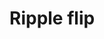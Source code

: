 # Ripple flip

<live-code class="full" mode="html>iframe">
  <template>
  <base href="${host}" /><script src="./importmap.js"></script>
  <script src="/modules/tinycolor2/tinycolor.js"></script>
  <script src="/modules/tween.js/src/Tween.js"></script>

  <style>
    html, body {
      width: 100%; height: 100%; padding:0; margin: 0;
    }
  </style>

  <script type="module">
    import {Motor, Scene, Node} from 'lume'

    const {Tween, Easing} = TWEEN
    const color = tinycolor

    const sleep = duration => new Promise(r => setTimeout(r, duration))

    const rippleFlipOptions = {
      amountToRotate: 180,
      rotationDuration: 1600,
      rotationCurve: Easing.Exponential.Out,

      amountToDisplace: 200,
      displaceDuration: 1600,
      displaceCurve: Easing.Exponential.Out,

      amountToOpacify: 1,
      opacifyDuration: 2400,
      opacifyCurve: Easing.Exponential.Out,

      rippleDuration: 1000,
      rippleCurve: Easing.Linear.None,
      // rippleCurve: Easing.Exponential.In,
      // rippleCurve: Easing.Quadratic.In,

      rotation: true,
      displacement: true,
      opacification: true,
    }

    async function rippleFlip(options) {
      const mainColor = color('#7ac5de')

      document.body.style.background = mainColor

      const scene = new Scene().set({
        perspective: 800
      })

      document.body.append(scene)

      const gridSizeX = 13
      const gridSizeY = 13
      const gridCellSize = 200

      const grid = new Node().set({
        size: [gridSizeX*gridCellSize, gridSizeY*gridCellSize],
        alignPoint: [0.5, 0.5],
        mountPoint: [0.5, 0.5],
        rotation: [30],
        position: {z: -600},
      })

      scene.append(grid)

      console.log('grid size', grid.calculatedSize)

      options = Object.assign({}, options, {
        // ripple center
        cx: grid.calculatedSize.x / 2,
        cy: grid.calculatedSize.y / 2,
        rippleDistance: grid.calculatedSize.x / 2,
      })

      // make a grid of rectangles
      for (let i=0; i<gridSizeX; i++) {
        for (let j=0; j<gridSizeY; j++) {
          const node = new Node().set({
            size: [gridCellSize, gridCellSize],
            position: [i*gridCellSize, j*gridCellSize],
            opacity: 0,
          })

          node.opacity = 0

          node.style.background = ''+mainColor.clone().darken(10)
          node.style.border = '1px solid ' + mainColor.clone().darken(35)

          grid.append(node)
        }
      }

      while (true) {
        await ripple(grid, options)
        await sleep(1000)
      }
    }

    function ripple(grid, {
        cx, cy,
        amountToRotate, rotationDuration, rotationCurve,
        amountToDisplace, displaceDuration, displaceCurve,
        amountToOpacify, opacifyDuration, opacifyCurve,
        rippleDistance, rippleDuration, rippleCurve,
        rotation, displacement, opacification,
    }) {
        let resolve = null
        const promise = new Promise(r => resolve = r)

        let radiusTweenComplete = false
        const radius = {value:0}
        const radiusTween = new Tween(radius)
            .to({value:rippleDistance}, rippleDuration)
            .easing(rippleCurve)
            .onComplete(() => radiusTweenComplete = true)
            .start()

        Motor.addRenderTask(time => {
            radiusTween.update(time)

            for (let i = 0, l=grid.children.length; i<l; i+=1) {
                const node = grid.children[i]

                if (node.animating) continue

                if (!node.distanceFromCircle) {
                    const dx = cx - (node.position.x + 50)
                    const dy = cy - (node.position.y + 50)
                    const distanceToCircleCenter = Math.sqrt(dx**2 + dy**2)
                    node.initialDistanceFromCircle = distanceToCircleCenter - radius.value
                    node.distanceFromCircle = node.initialDistanceFromCircle
                }
                else {
                    node.distanceFromCircle = node.initialDistanceFromCircle - radius.value
                }

                if (node.distanceFromCircle <= 0) {
                    node.animating = true

                    if (rotation) rotateNode(node, amountToRotate, rotationDuration, rotationCurve)
                    if (displacement) displaceNode(node, amountToDisplace, displaceDuration, displaceCurve)
                    if (opacification) opacifyNode(node, amountToOpacify, opacifyDuration, opacifyCurve)
                }
            }

            if (radiusTweenComplete) {
                const children = grid.children
                for (let i = 0, l=children.length; i<l; i+=1) {
                    children[i].animating = false
                }
                resolve()
                return false
            }
        })

        return promise
    }

    function rotateNode(node, finalValue, duration, curve) {
        let resolve = null
        const promise = new Promise(r => resolve = r)

        let tweenDone = false

        const rotationTween = new Tween(node.rotation)
            .to({y:'+180'}, duration)
            .easing(curve)
            .onComplete(() => tweenDone = true)
            .start()

        Motor.addRenderTask(time => {
            rotationTween.update(time)
            if (tweenDone) {
                resolve()
                return false
            }
        })

        return promise
    }

    function displaceNode(node, amount, duration, curve) {
        let resolve = null
        const promise = new Promise(r => resolve = r)

        const displace = {value: 0}
        let tweenDone = false

        const displacementTween = new Tween(displace)
            .to({value: Math.PI}, duration)
            .easing(curve)
            .onComplete(() => tweenDone = true)
            .start()

        Motor.addRenderTask(time => {
            displacementTween.update(time)

            node.position.z = amount * Math.sin(displace.value)

            if (tweenDone) {
                resolve()
                return false
            }
        })

        return promise
    }

    function opacifyNode(node, amount, duration, curve) {
        let resolve = null
        const promise = new Promise(r => resolve = r)

        const opacify = {value: 0}
        let tweenDone = false

        const opacifyTween = new Tween(opacify)
            .to({value: Math.PI}, duration)
            .easing(curve)
            .onComplete(() => tweenDone = true)
            .start()

        Motor.addRenderTask(time => {
            opacifyTween.update(time)

            node.opacity = amount * Math.sin(opacify.value)

            if (tweenDone) {
                resolve()
                return false
            }
        })

        return promise
    }

    rippleFlip(rippleFlipOptions)
  </script>
  </template>
</live-code>

<!-- TODO show demo information without breaking the full height demo view:
- The 3D scene is defined with imperative JavaScript
- Rendering: CSS3D
- [Fork on codepen](https://codepen.io/trusktr/pen/bWwdqR) -->
